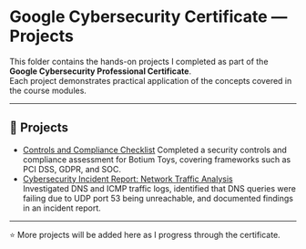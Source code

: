 # Google Cybersecurity Certificate — Projects

This folder contains the hands-on projects I completed as part of the **Google Cybersecurity Professional Certificate**.  
Each project demonstrates practical application of the concepts covered in the course modules.

---

## 📂 Projects
- [Controls and Compliance Checklist](Controls_and_compliance_checklist.pdf)
  Completed a security controls and compliance assessment for Botium Toys, covering frameworks such as PCI DSS, GDPR, and SOC.
- [Cybersecurity Incident Report: Network Traffic Analysis](Cybersecurity-incident-report-network-traffic-analysis.pdf)  
  Investigated DNS and ICMP traffic logs, identified that DNS queries were failing due to UDP port 53 being unreachable, and documented findings in an incident report.

---

⭐️ More projects will be added here as I progress through the certificate.

